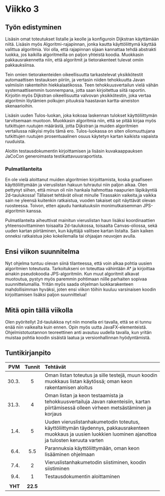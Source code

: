 # Viikko 3

## Työn edistyminen

Lisäsin omat toteutukset listalle ja keolle ja konfiguroin Dijkstran käyttämään niitä. Lisäsin myös Algoritmi-rajapinnan, jonka kautta käyttöliittymä käyttää valittua algoritmia. Voi olla, että rajapinnan sijaan kannattaa tehdä abstrakti luokka, jos kaikilla algoritmeilla on paljon yhteistä koodia. Muokkasin pakkausrakennetta niin, että algoritmit ja tietorakenteet tulevat omiin pakkauksiinsa.

Tein omien tietorakenteiden oikeellisuutta tarkastelevat yksikkötestit automaattisen testauksen piiriin, ja vertasin niiden tehokkuutta Javan valmiisiin rakenteihin hiekkalaatikossa. Teen tehokkuusvertailun vielä vähän systemaattisemmin tuonnempana, jotta saan kirjoitettua siitä raportin. Kirjoitin myös Dijkstran oikeellisuutta valvovan yksikkötestin, joka vertaa algoritmin löytämien polkujen pituuksia haastavan kartta-aineiston skenaarioihin.

Lisäsin uuden Tulos-luokan, joka kokoaa laskennan tulokset käyttöliittymän tarvitsemaan muotoon. Muokkasin algoritmia niin, että se pitää kirjaa myös tutkittujen ruutujen määrästä, jotta Dijkstran ja muiden algoritmien vertailussa näkyisi myös tämä ero. Tulos-luokassa on siten oliomuuttujana tutkittujen ruutujen prosentuaalinen osuus käytetyn kartan kaikista vapaista ruuduista.

Aloitin testausdokumentin kirjoittamisen ja lisäsin kuvakaappauksen JaCoCon generoimasta testikattavuusraportista.

### Pulmatilanteita

En ole vielä aloittanut muiden algoritmien kirjoittamista, koska graafiseen käyttöliittymään ja vieruslistan hakuun tuhrautui niin paljon aikaa. Olen pettynyt siihen, että minun oli niin hankala hahmottaa naapurien läpikäyntiä 2d-taulukossa! Tällaiset tehtävät olivat minulle Tirassakin vaikeita,ja vaikka sain ne yleensä kuitenkin ratkaistua, vuoden takaiset opit näyttävät olevan ruosteessa. Toivon, etten ajaudu hankaluuksiin monimutkaisemman JPS-algoritmin kanssa.

Pulmatilanteita aiheuttivat mainitun vieruslistan haun lisäksi koordinaattien yhteensovittaminen toisaalta 2d-taulukossa, toisaalta Canvas-oliossa, sekä uuden kartan piirtäminen, kun käyttäjä valitsee kartan listalta. Sain kaiken onneksi ratkaistua joko kokeilemalla tai ohjaajan neuvojen avulla.

## Ensi viikon suunnitelma

Nyt ohjelma tuntuu olevan siinä tilanteessa, että voin alkaa pohtia uusien algoritmien toteutusta. Tarkoitukseni on toteuttaa vähintään A* ja kirjoittaa ainakin pseudokoodia JPS-algoritmiin. Kun muut algoritmit alkavat muotoutua, pystyn myös paremmin pohtimaan niille parhaiten sopivaa suunnittelumallia. Yritän myös saada ohjelman luokkarakenteen mahdollisimman hyväksi, joten ensi viikon töihin kuuluu varsinaisen koodin kirjoittamisen lisäksi paljon suunnittelua!

## Mitä opin tällä viikolla

Olen pyöritellyt 2d-taulukkoa nyt niin monella eri tavalla, että se ei tunnu enää niin vaikealta kuin ennen. Opin myös uutta JavaFX-elementeistä. Ohjelmistotuotannon teoreettinen anti avautuu uudella tavalla, kun yritän muistaa pohtia koodin sisäistä laatua ja versionhallinnan hyödyntämistä.

## Tuntikirjanpito

| PVM | Tunnit | Tehtävät |
| -----:|:---:| :-----|
| 30.3. |  5  | Oman listan toteutus ja sille testejä, muun koodin muokkaus listan käytössä; oman keon rakentamisen aloitus |
| 31.3. |  4  | Oman listan ja keon testaamista ja tehokkuusvertailuja Javan rakenteisiin, kartan piirtämisessä olleen virheen metsästäminen ja korjaus |
|  1.4. |  5  | Uuden vieruslistanhakumetodin toteutus, käyttöliittymän täydennys, pakkausrakenteen muokkaus ja uusien luokkien luominen ajanottoa ja tulosten keruuta varten |
|  6.4. | 5.5 | Parannuksia käyttöliittymään, oman keon lisääminen ohjelmaan |
|  7.4. |  2  | Vieruslistanhakumetodin siistiminen, koodin siistiminen |
|  9.4. |  1  | Testausdokumentin aloittaminen |
|       |     | |
|**YHT**|**22.5**| |
